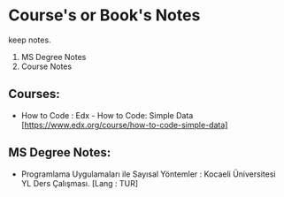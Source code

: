 # Course's or Book's Notes
keep notes.

1. MS Degree Notes
2. Course Notes

## Courses:
- How to Code : Edx - How to Code: Simple Data [https://www.edx.org/course/how-to-code-simple-data]
## MS Degree Notes:
- Programlama Uygulamaları ile Sayısal Yöntemler : Kocaeli Üniversitesi YL Ders Çalışması. [Lang : TUR]

